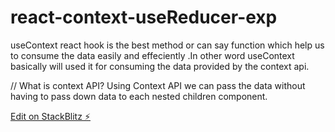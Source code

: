# react-context-useReducer-exp

useContext react hook is the best method or can say function which help us to consume the data easily and effeciently .In other word useContext basically will used it for consuming the data provided by the context api.

// What is context API?
Using Context API we can pass the data without having to pass down data to  each nested children component. 



[Edit on StackBlitz ⚡️](https://stackblitz.com/edit/react-dfexa7)
